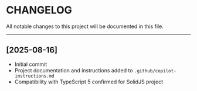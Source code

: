 # CHANGELOG

All notable changes to this project will be documented in this file.

---

## [2025-08-16]

- Initial commit
- Project documentation and instructions added to `.github/copilot-instructions.md`
- Compatibility with TypeScript 5 confirmed for SolidJS project
